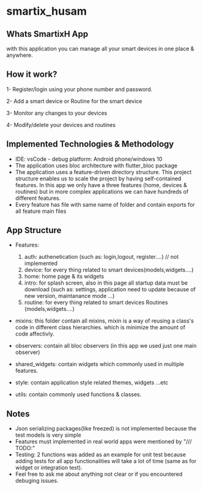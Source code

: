 # smartix_husam


## Whats SmartixH App
with this application you can manage all your smart devices in one place & anywhere.


## How it work?
1- Register/login using your phone number and password.

2- Add a smart device or Routine for the smart device

3- Monitor any changes to your devices

4- Modify/delete your devices and routines

## Implemented Technologies & Methodology
- IDE: vsCode - debug platform: Android phone/windows 10
- The application uses bloc architecture with flutter_bloc package
- The application uses a feature-driven directory structure. This project structure enables us to scale the project by having self-contained features. In this app we only have a three features (home, devices & routines) but in more complex applications we can have hundreds of different features.
- Every feature has file with same name of folder and contain exports for all feature main files

## App Structure
- Features:
    1) auth: authenetication (such as: login,logout, register....) // not implemented
    2) device: for every thing related to smart devices(models,widgets....)
    3) home: home page & its widgets
    4) intro: for splash screen, also in this page all startup data must be download (such as: settings, application need to update because of new version, maintanance mode ...)
    5) routine: for every thing related to smart devices Routines (models,widgets....)    

- mixins: this folder contain all mixins, mixin is a way of reusing a class's code in different class hierarchies. which is minimize the amount of code affectivly.

- observers: contain all bloc observers (in this app we used just one main observer)

- shared_widgets: contain widgets which commonly used in multiple features.

- style: contain application style related themes, widgets ...etc

- utils: contain commonly used functions & classes.

## Notes
- Json serializing packages(like freezed) is not implemented because
the test models is very simple
- Features must implemented in real world apps were mentioned by "/// TODO:"
-  Testing: 2 functions was added as an example for unit test because adding tests for all
app functionalities will take a lot of time (same as for widget or integration test).
- Feel free to ask me about anything not clear or if you encountered debuging issues.

